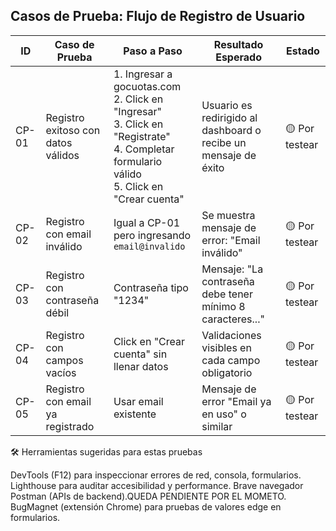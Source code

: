 ## Casos de Prueba: Flujo de Registro de Usuario

| ID | Caso de Prueba | Paso a Paso | Resultado Esperado | Estado |
|----|----------------|-------------|---------------------|--------|
| CP-01 | Registro exitoso con datos válidos | 1. Ingresar a gocuotas.com<br>2. Click en "Ingresar"<br>3. Click en "Registrate"<br>4. Completar formulario válido<br>5. Click en "Crear cuenta" | Usuario es redirigido al dashboard o recibe un mensaje de éxito | 🟡 Por testear |
| CP-02 | Registro con email inválido | Igual a CP-01 pero ingresando `email@invalido` | Se muestra mensaje de error: "Email inválido" | 🟡 Por testear |
| CP-03 | Registro con contraseña débil | Contraseña tipo "1234" | Mensaje: "La contraseña debe tener mínimo 8 caracteres..." | 🟡 Por testear |
| CP-04 | Registro con campos vacíos | Click en "Crear cuenta" sin llenar datos | Validaciones visibles en cada campo obligatorio | 🟡 Por testear |
| CP-05 | Registro con email ya registrado | Usar email existente | Mensaje de error "Email ya en uso" o similar | 🟡 Por testear |

🛠️ Herramientas sugeridas para estas pruebas

DevTools (F12) para inspeccionar errores de red, consola, formularios.
Lighthouse para auditar accesibilidad y performance.
Brave navegador
Postman (APIs de backend).QUEDA PENDIENTE POR EL MOMETO.
BugMagnet (extensión Chrome) para pruebas de valores edge en formularios.
